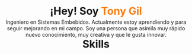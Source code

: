 <html lang="en">
<head>
    <meta charset="UTF-8">
    <meta http-equiv="X-UA-Compatible" content="IE=edge">
    <meta name="viewport" content="width=device-width, initial-scale=1.0">

</head>
<body>
	<h1 style="text-align: center;  margin: -10px;">
		¡Hey! Soy <strong style="color:  #FA7E15">Tony Gil</strong>
	</h1>
	<p style="margin-bottom: 0px; text-align: center;">
	Ingeniero en Sistemas Embebidos. Actualmente estoy aprendiendo  y  para seguir mejorando en mi campo. Soy una persona que asimila muy rápido nuevo conocimiento, muy creativa y que le gusta innovar.
	</p>
	<h1 style="text-align: center;  margin: 0px;">
		Skills
	</h1>



</body>
</html>
